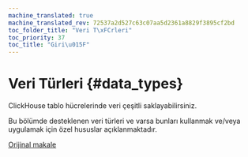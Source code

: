 ```yaml
---
machine_translated: true
machine_translated_rev: 72537a2d527c63c07aa5d2361a8829f3895cf2bd
toc_folder_title: "Veri T\xFCrleri"
toc_priority: 37
toc_title: "Giri\u015F"
---
```


# Veri Türleri {#data_types}

ClickHouse tablo hücrelerinde veri çeşitli saklayabilirsiniz.

Bu bölümde desteklenen veri türleri ve varsa bunları kullanmak ve/veya uygulamak için özel hususlar açıklanmaktadır.

[Orijinal makale](https://clickhouse.tech/docs/en/data_types/) <!--hide-->
